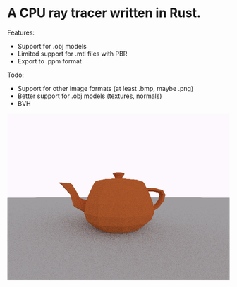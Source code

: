 # A CPU ray tracer written in Rust.

Features:
- Support for .obj models
- Limited support for .mtl files with PBR
- Export to .ppm format

Todo:
- Support for other image formats (at least .bmp, maybe .png)
- Better support for .obj models (textures, normals)
- BVH

![](teapot_orange.png)
